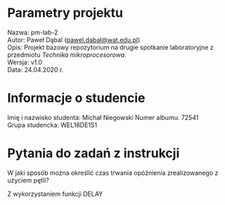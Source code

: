 # Parametry projektu

Nazwa: pm-lab-2  
Autor: Paweł Dąbal (pawel.dabal@wat.edu.pl)  
Opis: Projekt bazowy repozytorium na drugie spotkanie laboratoryjne z przedmiotu _Technika mikroprocesorowa_.  
Wersja: v1.0  
Data: 24.04.2020 r.

# Informacje o studencie

Imię i nazwisko studenta: Michał Niegowski 
Numer albumu: 72541  
Grupa studencka: WEL18DE1S1

# Pytania do zadań z instrukcji

W jaki sposób można określić czas trwania
opóźnienia zrealizowanego z użyciem pętli?

Z wykorzystaniem funkcji DELAY
